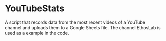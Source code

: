 # YouTubeStats
A script that records data from the most recent videos of a YouTube channel and uploads them to a Google Sheets file. The channel EthosLab is used as a example in the code.
